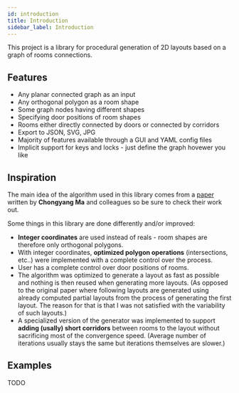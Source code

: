 ```yaml
---
id: introduction
title: Introduction
sidebar_label: Introduction
---
```


This project is a library for procedural generation of 2D layouts based on a graph of rooms connections.

## Features
- Any planar connected graph as an input
- Any orthogonal polygon as a room shape
- Some graph nodes having different shapes
- Specifying door positions of room shapes
- Rooms either directly connected by doors or connected by corridors
- Export to JSON, SVG, JPG
- Majority of features available through a GUI and YAML config files
- Implicit support for keys and locks - just define the graph hovewer you like

## Inspiration
The main idea of the algorithm used in this library comes from a [paper](http://chongyangma.com/publications/gl/index.html) written by **Chongyang Ma** and colleagues so be sure to check their work out.

Some things in this library are done differently and/or improved:
- **Integer coordinates** are used instead of reals - room shapes are therefore only orthogonal polygons.
- With integer coordinates, **optimized polygon operations** (intersections, etc..) were implemented with a complete control over the process.
- User has a complete control over door positions of rooms.
- The algorithm was optimized to generate a layout as fast as possible and nothing is then reused when generating more layouts. (As opposed to the original paper where following layouts are generated using already computed partial layouts from the process of generating the first layout. The reason for that is that I was not satisfied with the variability of such layouts.)
- A specialized version of the generator was implemented to support **adding (usally) short corridors** between rooms to the layout without sacrificing most of the convergence speed. (Average number of iterations usually stays the same but iterations themselves are slower.)

## Examples
TODO